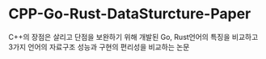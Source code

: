 # CPP-Go-Rust-DataSturcture-Paper
C++의 장점은 살리고 단점을 보완하기 위해 개발된 Go, Rust언어의 특징을 비교하고 3가지 언어의 자료구조 성능과 구현의 편리성을 비교하는 논문

